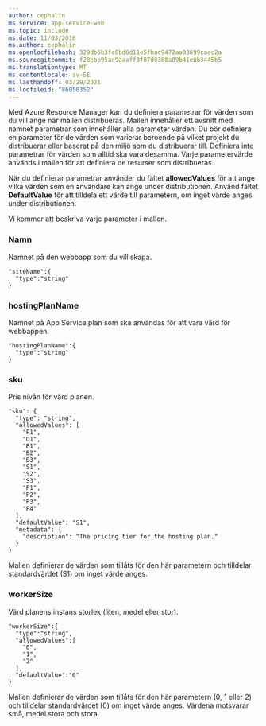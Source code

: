 ```yaml
---
author: cephalin
ms.service: app-service-web
ms.topic: include
ms.date: 11/03/2016
ms.author: cephalin
ms.openlocfilehash: 329db6b3fc0bd6d11e5fbac9472aa03899caec2a
ms.sourcegitcommit: f28ebb95ae9aaaff3f87d8388a09b41e0b3445b5
ms.translationtype: MT
ms.contentlocale: sv-SE
ms.lasthandoff: 03/29/2021
ms.locfileid: "86050352"
---
```

Med Azure Resource Manager kan du definiera parametrar för värden som du vill ange när mallen distribueras. Mallen innehåller ett avsnitt med namnet parametrar som innehåller alla parameter värden.
Du bör definiera en parameter för de värden som varierar beroende på vilket projekt du distribuerar eller baserat på den miljö som du distribuerar till. Definiera inte parametrar för värden som alltid ska vara desamma. Varje parametervärde används i mallen för att definiera de resurser som distribueras. 

När du definierar parametrar använder du fältet **allowedValues** för att ange vilka värden som en användare kan ange under distributionen. Använd fältet **DefaultValue** för att tilldela ett värde till parametern, om inget värde anges under distributionen.

Vi kommer att beskriva varje parameter i mallen.

### <a name="sitename"></a>Namn
Namnet på den webbapp som du vill skapa.

```config
"siteName":{
  "type":"string"
}
```

### <a name="hostingplanname"></a>hostingPlanName
Namnet på App Service plan som ska användas för att vara värd för webbappen.

```config
"hostingPlanName":{
  "type":"string"
}
```

### <a name="sku"></a>sku
Pris nivån för värd planen.

```config
"sku": {
  "type": "string",
  "allowedValues": [
    "F1",
    "D1",
    "B1",
    "B2",
    "B3",
    "S1",
    "S2",
    "S3",
    "P1",
    "P2",
    "P3",
    "P4"
  ],
  "defaultValue": "S1",
  "metadata": {
    "description": "The pricing tier for the hosting plan."
  }
}
```

Mallen definierar de värden som tillåts för den här parametern och tilldelar standardvärdet (S1) om inget värde anges.

### <a name="workersize"></a>workerSize
Värd planens instans storlek (liten, medel eller stor).

```config
"workerSize":{
  "type":"string",
  "allowedValues":[
    "0",
    "1",
    "2"
  ],
  "defaultValue":"0"
}
```

Mallen definierar de värden som tillåts för den här parametern (0, 1 eller 2) och tilldelar standardvärdet (0) om inget värde anges. Värdena motsvarar små, medel stora och stora.

